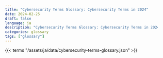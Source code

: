 ```yaml
---
title: "Cybersecurity Terms Glossary: Cybersecurity Terms in 2024"  
date: 2024-02-25
draft: false
language: ja
description: "Cybersecurity Terms Glossary: Cybersecurity Terms in 2024 | Cybersecurity Terms Glossary"
categories: glossary
tags: ["glossary"]
---
```


{{< terms "/assets/ja/data/cybersecurity-terms-glossary.json" >}}